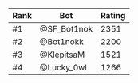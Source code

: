 Rank|Bot|Rating
---|---|---
#1|@SF_Bot1nok|2351
#2|@Bot1nokk|2200
#3|@KlepitsaM|1521
#4|@Lucky_0wl|1266
